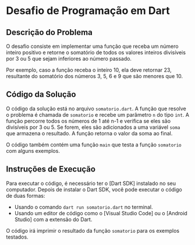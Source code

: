 # Desafio de Programação em Dart

## Descrição do Problema

O desafio consiste em implementar uma função que receba um número inteiro positivo e retorne o somatório de todos os valores inteiros divisíveis por 3 ou 5 que sejam inferiores ao número passado.

Por exemplo, caso a função receba o inteiro 10, ela deve retornar 23, resultante do somatório dos números 3, 5, 6 e 9 que são menores que 10.

## Código da Solução

O código da solução está no arquivo `somatorio.dart`. A função que resolve o problema é chamada de `somatorio` e recebe um parâmetro `n` do tipo `int`. A função percorre todos os números de 1 até n-1 e verifica se eles são divisíveis por 3 ou 5. Se forem, eles são adicionados a uma variável `soma` que armazena o resultado. A função retorna o valor da soma ao final.

O código também contém uma função `main` que testa a função `somatorio` com alguns exemplos.

## Instruções de Execução

Para executar o código, é necessário ter o [Dart SDK] instalado no seu computador. Depois de instalar o Dart SDK, você pode executar o código de duas formas:

- Usando o comando `dart run somatorio.dart` no terminal.
- Usando um editor de código como o [Visual Studio Code] ou o [Android Studio] com a extensão do Dart.

O código irá imprimir o resultado da função `somatorio` para os exemplos testados.
